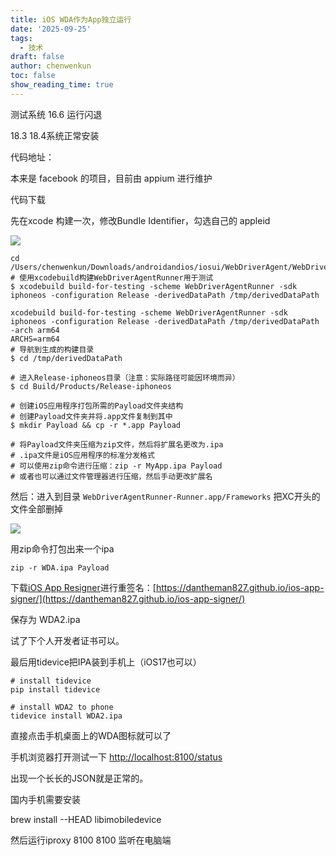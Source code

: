 ```yaml
---
title: iOS WDA作为App独立运行
date: '2025-09-25'
tags:
  - 技术
draft: false
author: chenwenkun
toc: false
show_reading_time: true
---
```

测试系统 16.6 运行闪退

18.3 18.4系统正常安装

代码地址：

本来是 facebook 的项目，目前由 appium 进行维护

代码下载

先在xcode 构建一次，修改Bundle Identifier，勾选自己的 appleid

![](https://prod-files-secure.s3.us-west-2.amazonaws.com/c205fb54-92b2-4987-8be3-972b67d27acc/cb756a73-27bc-4b0d-951a-858df3344b59/image.png?X-Amz-Algorithm=AWS4-HMAC-SHA256&X-Amz-Content-Sha256=UNSIGNED-PAYLOAD&X-Amz-Credential=ASIAZI2LB466XK3JN5OY%2F20251007%2Fus-west-2%2Fs3%2Faws4_request&X-Amz-Date=20251007T122134Z&X-Amz-Expires=3600&X-Amz-Security-Token=IQoJb3JpZ2luX2VjEAwaCXVzLXdlc3QtMiJHMEUCICywPk2Oi%2F3XnFe1dc%2FIWpkf5AhMYHo2I%2FyEIa67yo9XAiEA9EBVnlUTxJ6t6jVW1ITK6USpH%2Bsff8vOUu%2B1gffCCiwqiAQIpf%2F%2F%2F%2F%2F%2F%2F%2F%2F%2FARAAGgw2Mzc0MjMxODM4MDUiDJ98lNlxO2lH1UomZyrcA33AKkjvmbtJeDslqrGHgqJ%2F8KfMzHbbeBqz49Jk59%2FwNnDMCQ3Jk6gRmJyfgbGzQGjL8AZSFjDGeUuaSESEPVdrHf0C4PL1OdRQLf4AH4ijgx7RLazEVtv5wRPOG9G%2FHRkHuxt5iA1E8DqChZq5lZnO%2FSXxJ5pZ0jFEOypcO8sfVMU3KAqZZWaZX%2FAY3qCbLZiJXUjOkr2Vj8IAeqKay4T%2FpzvHCt2ZjZPxe%2FjUTeAsoFgif5l80HhorXF%2FiRKHcj2m%2ByXPWtSgWID8MJ4J2yszelaOua3jQdCeJ89IB5%2BQ%2FfzUju5nL1BZKzoH9PlLTfNyPgguLE%2B39c1fhekUkuWbxAVeVBuQZgnBtjnq3RJeW%2BB3r4BFD9U30UcjGNTgztCNafiXyCZ9HxFhm8haS8gfG7vlKkwiRqXw%2FNx0UH5vhybSMx0nHBP6UViRJGRysDxY5T435wngT0T9ufxGszgkQyHKRvuhW%2B9KryBFlQztcFbREIj%2FLYxWhpgtI0iRfLubp%2FFnCnKFWdCWChviBFlbyQRB6mlWElkGbmWNft1AcKQhWRDk%2F0zMb093aM1tExjc%2FBpkTpy2sReGCI2edLuXUKlsUr%2Ffb%2FGg3yAyb30pdzHfQXqD%2BGrcZtJdMIzzk8cGOqUBEFwxS5OWVv%2FelW0N9mYJVYgLKDByvIhMf%2FvebYJLGkQcP%2FOYLbbRt78joT9RufdlL6NcGbb6JLFdMzm4QkoqVuIWgGKJ%2F554fg%2B55KVczDkVJ69fU4qmrYi4hSnYCkx9sVmKLbFclmAuF1RjNEtLuaf8CyZuKy1g9x%2BDcGjXUkZybhSFMxShf9Tvxohd2xu64tZQb4NxpQ4s6tPE014hYGnR%2FF7r&X-Amz-Signature=9d224fbb0bd98ef3b50ae844a525adb8326acb9dcb03342e0de3149bc4acdc16&X-Amz-SignedHeaders=host&x-amz-checksum-mode=ENABLED&x-id=GetObject)

```shell
cd /Users/chenwenkun/Downloads/androidandios/iosui/WebDriverAgent/WebDriverAgent
# 使用xcodebuild构建WebDriverAgentRunner用于测试
$ xcodebuild build-for-testing -scheme WebDriverAgentRunner -sdk iphoneos -configuration Release -derivedDataPath /tmp/derivedDataPath

xcodebuild build-for-testing -scheme WebDriverAgentRunner -sdk iphoneos -configuration Release -derivedDataPath /tmp/derivedDataPath -arch arm64
ARCHS=arm64
# 导航到生成的构建目录
$ cd /tmp/derivedDataPath

# 进入Release-iphoneos目录（注意：实际路径可能因环境而异）
$ cd Build/Products/Release-iphoneos

# 创建iOS应用程序打包所需的Payload文件夹结构
# 创建Payload文件夹并将.app文件复制到其中
$ mkdir Payload && cp -r *.app Payload

# 将Payload文件夹压缩为zip文件，然后将扩展名更改为.ipa
# .ipa文件是iOS应用程序的标准分发格式
# 可以使用zip命令进行压缩：zip -r MyApp.ipa Payload
# 或者也可以通过文件管理器进行压缩，然后手动更改扩展名
```

然后：进入到目录 `WebDriverAgentRunner-Runner.app/Frameworks` 把XC开头的文件全部删掉

![](https://prod-files-secure.s3.us-west-2.amazonaws.com/c205fb54-92b2-4987-8be3-972b67d27acc/358b8d2b-1bfe-4fb9-beb5-83e1de5f201e/image.png?X-Amz-Algorithm=AWS4-HMAC-SHA256&X-Amz-Content-Sha256=UNSIGNED-PAYLOAD&X-Amz-Credential=ASIAZI2LB466XK3JN5OY%2F20251007%2Fus-west-2%2Fs3%2Faws4_request&X-Amz-Date=20251007T122134Z&X-Amz-Expires=3600&X-Amz-Security-Token=IQoJb3JpZ2luX2VjEAwaCXVzLXdlc3QtMiJHMEUCICywPk2Oi%2F3XnFe1dc%2FIWpkf5AhMYHo2I%2FyEIa67yo9XAiEA9EBVnlUTxJ6t6jVW1ITK6USpH%2Bsff8vOUu%2B1gffCCiwqiAQIpf%2F%2F%2F%2F%2F%2F%2F%2F%2F%2FARAAGgw2Mzc0MjMxODM4MDUiDJ98lNlxO2lH1UomZyrcA33AKkjvmbtJeDslqrGHgqJ%2F8KfMzHbbeBqz49Jk59%2FwNnDMCQ3Jk6gRmJyfgbGzQGjL8AZSFjDGeUuaSESEPVdrHf0C4PL1OdRQLf4AH4ijgx7RLazEVtv5wRPOG9G%2FHRkHuxt5iA1E8DqChZq5lZnO%2FSXxJ5pZ0jFEOypcO8sfVMU3KAqZZWaZX%2FAY3qCbLZiJXUjOkr2Vj8IAeqKay4T%2FpzvHCt2ZjZPxe%2FjUTeAsoFgif5l80HhorXF%2FiRKHcj2m%2ByXPWtSgWID8MJ4J2yszelaOua3jQdCeJ89IB5%2BQ%2FfzUju5nL1BZKzoH9PlLTfNyPgguLE%2B39c1fhekUkuWbxAVeVBuQZgnBtjnq3RJeW%2BB3r4BFD9U30UcjGNTgztCNafiXyCZ9HxFhm8haS8gfG7vlKkwiRqXw%2FNx0UH5vhybSMx0nHBP6UViRJGRysDxY5T435wngT0T9ufxGszgkQyHKRvuhW%2B9KryBFlQztcFbREIj%2FLYxWhpgtI0iRfLubp%2FFnCnKFWdCWChviBFlbyQRB6mlWElkGbmWNft1AcKQhWRDk%2F0zMb093aM1tExjc%2FBpkTpy2sReGCI2edLuXUKlsUr%2Ffb%2FGg3yAyb30pdzHfQXqD%2BGrcZtJdMIzzk8cGOqUBEFwxS5OWVv%2FelW0N9mYJVYgLKDByvIhMf%2FvebYJLGkQcP%2FOYLbbRt78joT9RufdlL6NcGbb6JLFdMzm4QkoqVuIWgGKJ%2F554fg%2B55KVczDkVJ69fU4qmrYi4hSnYCkx9sVmKLbFclmAuF1RjNEtLuaf8CyZuKy1g9x%2BDcGjXUkZybhSFMxShf9Tvxohd2xu64tZQb4NxpQ4s6tPE014hYGnR%2FF7r&X-Amz-Signature=eed8c27e38db935e9c286cbbba0f3a75d49194f3e5bba2b314998721eab7181e&X-Amz-SignedHeaders=host&x-amz-checksum-mode=ENABLED&x-id=GetObject)

用zip命令打包出来一个ipa

```shell
zip -r WDA.ipa Payload
```

下载[iOS App Resigner](https://zhida.zhihu.com/search?content_id=237756070&content_type=Article&match_order=1&q=iOS%20App%20Resigner&zd_token=eyJhbGciOiJIUzI1NiIsInR5cCI6IkpXVCJ9.eyJpc3MiOiJ6aGlkYV9zZXJ2ZXIiLCJleHAiOjE3NDQzNTQ0ODAsInEiOiJpT1MgQXBwIFJlc2lnbmVyIiwiemhpZGFfc291cmNlIjoiZW50aXR5IiwiY29udGVudF9pZCI6MjM3NzU2MDcwLCJjb250ZW50X3R5cGUiOiJBcnRpY2xlIiwibWF0Y2hfb3JkZXIiOjEsInpkX3Rva2VuIjpudWxsfQ.XGwOKX0ujlvhojSuRT3SlA0sDFnQK-FxDJr60CX6YqU&zhida_source=entity)进行重签名：[https://dantheman827.github.io/ios-app-signer/](https://dantheman827.github.io/ios-app-signer/)

保存为 WDA2.ipa

试了下个人开发者证书可以。

最后用tidevice把IPA装到手机上（iOS17也可以）

```shell
# install tidevice
pip install tidevice

# install WDA2 to phone
tidevice install WDA2.ipa
```

直接点击手机桌面上的WDA图标就可以了

手机浏览器打开测试一下 [http://localhost:8100/status](http://localhost:8100/status)

出现一个长长的JSON就是正常的。

国内手机需要安装

brew install --HEAD libimobiledevice

然后运行iproxy 8100 8100 监听在电脑端

